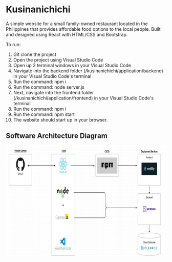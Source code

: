 # Kusinanichichi

A simple website for a small family-owned restaurant located in the Philippines that provides affordable food options to the local people. Built and designed using React with HTML/CSS and Bootstrap.

To run:
1. Git clone the project
2. Open the project using Visual Studio Code
3. Open up 2 terminal windows in your Visual Studio Code
4. Navigate into the backend folder (/kusinanichichi/application/backend) in your Visual Studio Code's terminal
5. Run the command: npm i
6. Run the command: node server.js
7. Next, navigate into the frontend folder (/kusinanichichi/application/frontend) in your Visual Studio Code's terminal
8. Run the command: npm i
9. Run the command: npm start
10. The website should start up in your browser.


## Software Architecture Diagram
<picture>
  <img src="kusinanichichi/application/frontend/src/assets/img/diagram.JPG" width="1080" height="350" title="hover text">
</picture>
